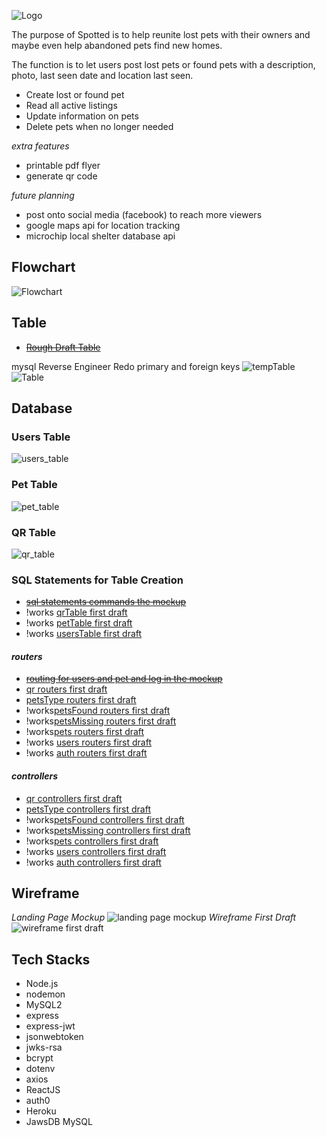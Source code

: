 ![Logo](/READMEdocs/readMeLogo.jpg)

The purpose of Spotted is to help reunite lost pets with their owners and maybe even help abandoned pets find new homes.

The function is to let users post lost pets or found pets with a description, photo, last seen date and location last seen.

- Create lost or found pet
- Read all active listings
- Update information on pets 
- Delete pets when no longer needed

*extra features*
- printable pdf flyer
- generate qr code 

*future planning*
- post onto social media (facebook) to reach more viewers
- google maps api for location tracking
- microchip local shelter database api

## Flowchart
![Flowchart](/READMEdocs/flowchart.jpg)

## Table
- ~~[Rough Draft Table](/READMEdocs/tableRough.jpg)~~

mysql Reverse Engineer
Redo primary and foreign keys
![tempTable](/READMEdocs/tableReverse.jpg)
![Table](/READMEdocs/tempTable.jpg)

## Database
### Users Table
![users_table](/READMEdocs/users_table.jpg)

### Pet Table
![pet_table](/READMEdocs/pet_table.jpg)

### QR Table
![qr_table](/READMEdocs/qr_table.jpg)

### SQL Statements for Table Creation
- ~~[sql statements commands the mockup](/READMEdocs/sql_statements.txt)~~
- !works [qrTable first draft](/sql/qrTable.sql)
- !works [petTable first draft](/sql/petTable.sql)
- !works [usersTable first draft](/sql/usersTable.sql)

#### *routers*
- ~~[routing for users and pet and log in the mockup](/READMEdocs/routers.txt)~~
- [qr routers first draft](/routers/qr.js)
- [petsType routers first draft](/routers/petsType.js)
- !works[petsFound routers first draft](/routers/petsFound.js)
- !works[petsMissing routers first draft](/routers/petsMissing.js)
- !works[pets routers first draft](/routers/pets.js)
- !works [users routers first draft](/routers/users.js)
- !works [auth routers first draft](/routers/auth.js)

#### *controllers*
- [qr controllers first draft](/controllers/qr.js)
- [petsType controllers first draft](/controllers/petType.js)
- !works[petsFound controllers first draft](/controllers/petsFound.js)
- !works[petsMissing controllers first draft](/controllers/petsMissing.js)
- !works[pets controllers first draft](/controllers/pets.js)
- !works [users controllers first draft](/controllers/users.js)
- !works [auth controllers first draft](/controllers/auth.js)

## Wireframe
*Landing Page Mockup*
![landing page mockup](/READMEdocs/landingPage.jpg)
*Wireframe First Draft*
![wireframe first draft](/READMEdocs/wireframe.jpg)

## **Tech Stacks**
* Node.js
* nodemon
* MySQL2
* express
* express-jwt
* jsonwebtoken
* jwks-rsa
* bcrypt
* dotenv
* axios
* ReactJS
* auth0
* Heroku
* JawsDB MySQL


